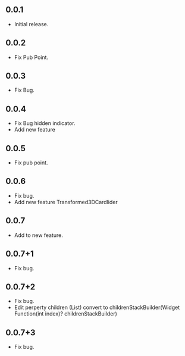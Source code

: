 ## 0.0.1

* Initial release.

## 0.0.2

* Fix Pub Point.

## 0.0.3

* Fix Bug.

## 0.0.4

* Fix Bug hidden indicator.
* Add new feature

## 0.0.5

* Fix pub point.

## 0.0.6

* Fix bug.
* Add new feature Transformed3DCardlider

## 0.0.7

* Add to new feature.

## 0.0.7+1

* Fix bug.

## 0.0.7+2

* Fix bug.
* Edit perperty children (List<widget>) convert to childrenStackBuilder(Widget Function(int index)? childrenStackBuilder)

## 0.0.7+3

* Fix bug.